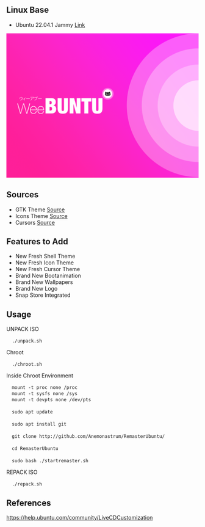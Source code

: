 ## Linux Base 
- Ubuntu 22.04.1 Jammy [Link](http://releases.ubuntu.com/jammy/)

<img src=https://github.com/Anemonastrum/RemasterUbuntu/raw/main/Background/warty-final-ubuntu.png width="auto" height="auto"/>

## Sources
- GTK Theme [Source](https://github.com/vinceliuice/WhiteSur-gtk-theme)
- Icons Theme [Source](https://github.com/yeyushengfan258/Reversal-icon-theme)
- Cursors [Source](https://github.com/vinceliuice/Vimix-cursors)

## Features to Add
- New Fresh Shell Theme
- New Fresh Icon Theme
- New Fresh Cursor Theme
- Brand New Bootanimation
- Brand New Wallpapers
- Brand New Logo
- Snap Store Integrated

## Usage

UNPACK ISO

      ./unpack.sh
      
Chroot

      ./chroot.sh

Inside Chroot Environment

      mount -t proc none /proc
      mount -t sysfs none /sys
      mount -t devpts none /dev/pts 

      sudo apt update

      sudo apt install git

      git clone http://github.com/Anemonastrum/RemasterUbuntu/

      cd RemasterUbuntu

      sudo bash ./startremaster.sh
      
REPACK ISO

      ./repack.sh

## References

https://help.ubuntu.com/community/LiveCDCustomization